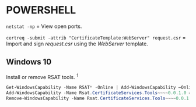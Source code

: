 # POWERSHELL

`netstat -np` = View open ports.

`certreq -submit -attrib "CertificateTemplate:WebServer" request.csr` = Import and sign *request.csr* using the *WebServer* template.

## Windows 10

Install or remove RSAT tools. <sup>1</sup>
```powershell
Get-WindowsCapability -Name RSAT* -Online | Add-WindowsCapability –Online
Add-WindowsCapability -Name Rsat.CertificateServices.Tools~~~~0.0.1.0 –Online
Remove-WindowsCapability -Name Rsat.CertificateServices.Tools~~~~0.0.1.0 –Online
```

[1]: https://www.petri.com/how-to-install-the-remote-server-administration-tools-in-windows-10
